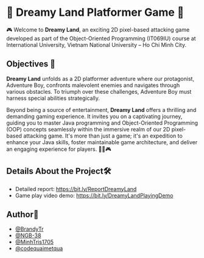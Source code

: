 # 🌈 Dreamy Land Platformer Game 🚀

🎮 Welcome to **Dreamy Land**, an exciting 2D pixel-based attacking game developed as part of the Object-Oriented Programming (IT069IU) course at International University, 
Vietnam National University – Ho Chi Minh City.

## **Objectives** 🚀

**Dreamy Land** unfolds as a 2D platformer adventure where our protagonist, Adventure Boy, confronts malevolent enemies and navigates through various obstacles. 
To triumph over these challenges, Adventure Boy must harness special abilities strategically.

Beyond being a source of entertainment, **Dreamy Land** offers a thrilling and demanding gaming experience. It invites you on a captivating journey, 
guiding you to master Java programming and Object-Oriented Programming (OOP) concepts seamlessly within the immersive realm of our 2D pixel-based attacking game. 
It's more than just a game; it's an expedition to enhance your Java skills, foster maintainable game architecture, and deliver an engaging experience for players. 🌟🚀🎮

## **Details About the Project**🛠️

- Detailed report: https://bit.ly/ReportDreamyLand
- Game play video demo: https://bit.ly/DreamyLandPlayingDemo

## Author👥
- [@BrandyTr](https://github.com/BrandyTr)
- [@NGB-38](https://github.com/NGB-38)
- [@MinhTris1705](https://github.com/MinhTris1705)
- [@codequaimetqua](https://github.com/codequaimetqua)
